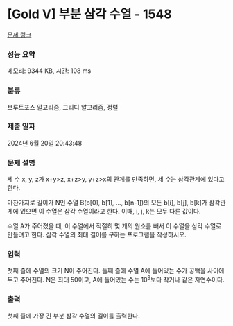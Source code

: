 # [Gold V] 부분 삼각 수열 - 1548 

[문제 링크](https://www.acmicpc.net/problem/1548) 

### 성능 요약

메모리: 9344 KB, 시간: 108 ms

### 분류

브루트포스 알고리즘, 그리디 알고리즘, 정렬

### 제출 일자

2024년 6월 20일 20:43:48

### 문제 설명

<p>세 수 x, y, z가 x+y>z, x+z>y, y+z>x의 관계를 만족하면, 세 수는 삼각관계에 있다고 한다.</p>

<p>마찬가지로 길이가 N인 수열 B(b[0], b[1], ..., b[n-1])의 모든 b[i], b[j], b[k]가 삼각관계에 있으면 이 수열은 삼각 수열이라고 한다. 이때, i, j, k는 모두 다른 값이다.</p>

<p>수열 A가 주어졌을 때, 이 수열에서 적절히 몇 개의 원소를 빼서 이 수열을 삼각 수열로 만들려고 한다. 삼각 수열의 최대 길이를 구하는 프로그램을 작성하시오.</p>

### 입력 

 <p>첫째 줄에 수열의 크기 N이 주어진다. 둘째 줄에 수열 A에 들어있는 수가 공백을 사이에 두고 주어진다. N은 최대 50이고, A에 들어있는 수는 10<sup>9</sup>보다 작거나 같은 자연수이다.</p>

### 출력 

 <p>첫째 줄에 가장 긴 부분 삼각 수열의 길이를 출력한다.</p>

